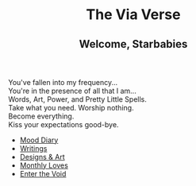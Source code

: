 <!DOCTYPE html>
<html lang="en">
<head>
  <meta charset="UTF-8" />
  <meta name="viewport" content="width=device-width, initial-scale=1" />
  <link rel="stylesheet" href="style.css" />
</head>
<body>
  <div class="container">
    <header>
      <h1>The Via Verse</h1>
      <h2>Welcome, Starbabies</h2>
    </header>
    <section class="intro">
      <p>
        You've fallen into my frequency...<br />
        You're in the presence of all that I am...<br />
        Words, Art, Power, and Pretty Little Spells.<br />
        Take what you need. Worship nothing.<br />
        Become everything.<br />
        Kiss your expectations good-bye.
      </p>
    </section>
    <nav>
      <ul>
        <li><a href="diary.html">Mood Diary</a></li>
        <li><a href="writings.html">Writings</a></li>
        <li><a href="offerings.html">Designs & Art</a></li>
        <li><a href="loves.html">Monthly Loves</a></li>
        <li><a href="#" id="secret-link">Enter the Void</a></li>
      </ul>
    </nav>
  </div>
<!DOCTYPE html>
<html lang="en">
<head>
  <meta charset="UTF-8">
